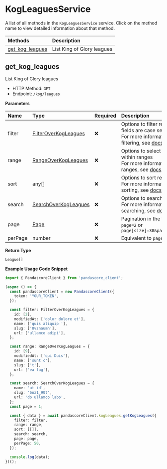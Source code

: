 # KogLeaguesService

A list of all methods in the `KogLeaguesService` service. Click on the method name to view detailed information about that method.

| Methods                             | Description                |
| :---------------------------------- | :------------------------- |
| [get_kog_leagues](#get_kog_leagues) | List King of Glory leagues |

## get_kog_leagues

List King of Glory leagues

- HTTP Method: `GET`
- Endpoint: `/kog/leagues`

**Parameters**

| Name    | Type                                                      | Required | Description                                                                                                                                         |
| :------ | :-------------------------------------------------------- | :------- | :-------------------------------------------------------------------------------------------------------------------------------------------------- |
| filter  | [FilterOverKogLeagues](../models/FilterOverKogLeagues.md) | ❌       | Options to filter results. String fields are case sensitive <br/>For more information on filtering, see [docs](/docs/filtering-and-sorting#filter). |
| range   | [RangeOverKogLeagues](../models/RangeOverKogLeagues.md)   | ❌       | Options to select results within ranges <br/>For more information on ranges, see [docs](/docs/filtering-and-sorting#range).                         |
| sort    | any[]                                                     | ❌       | Options to sort results <br/>For more information on sorting, see [docs](/docs/filtering-and-sorting#sort).                                         |
| search  | [SearchOverKogLeagues](../models/SearchOverKogLeagues.md) | ❌       | Options to search results <br/>For more information on searching, see [docs](/docs/filtering-and-sorting#search).                                   |
| page    | [Page](../models/Page.md)                                 | ❌       | Pagination in the form of `page=2` or `page[size]=30&page[number]=2`                                                                                |
| perPage | number                                                    | ❌       | Equivalent to `page[size]`                                                                                                                          |

**Return Type**

`League[]`

**Example Usage Code Snippet**

```typescript
import { PandascoreClient } from 'pandascore_client';

(async () => {
  const pandascoreClient = new PandascoreClient({
    token: 'YOUR_TOKEN',
  });

  const filter: FilterOverKogLeagues = {
    id: [2],
    modifiedAt: ['dolor dolore et'],
    name: ['quis aliquip '],
    slug: ['8vznaumh'],
    url: ['ullamco adipi'],
  };

  const range: RangeOverKogLeagues = {
    id: [9],
    modifiedAt: ['qui Duis'],
    name: ['sunt c'],
    slug: ['t'],
    url: ['ea fug'],
  };

  const search: SearchOverKogLeagues = {
    name: 'ut id',
    slug: '6nz1_90t',
    url: 'do ullamco labo',
  };
  const page = 1;

  const { data } = await pandascoreClient.kogLeagues.getKogLeagues({
    filter: filter,
    range: range,
    sort: [[]],
    search: search,
    page: page,
    perPage: 50,
  });

  console.log(data);
})();
```
